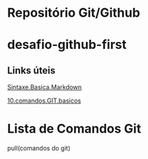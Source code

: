 # Repositório Git/Github
# desafio-github-first


## Links úteis 
[Sintaxe.Basica.Markdown](https://www.markdownguide.org/cheat-sheet/)

[10.comandos.GIT.basicos](https://blog.geekhunter.com.br/comandos-git-mais-utilizados/)

# Lista de Comandos Git
pull(comandos do git)


